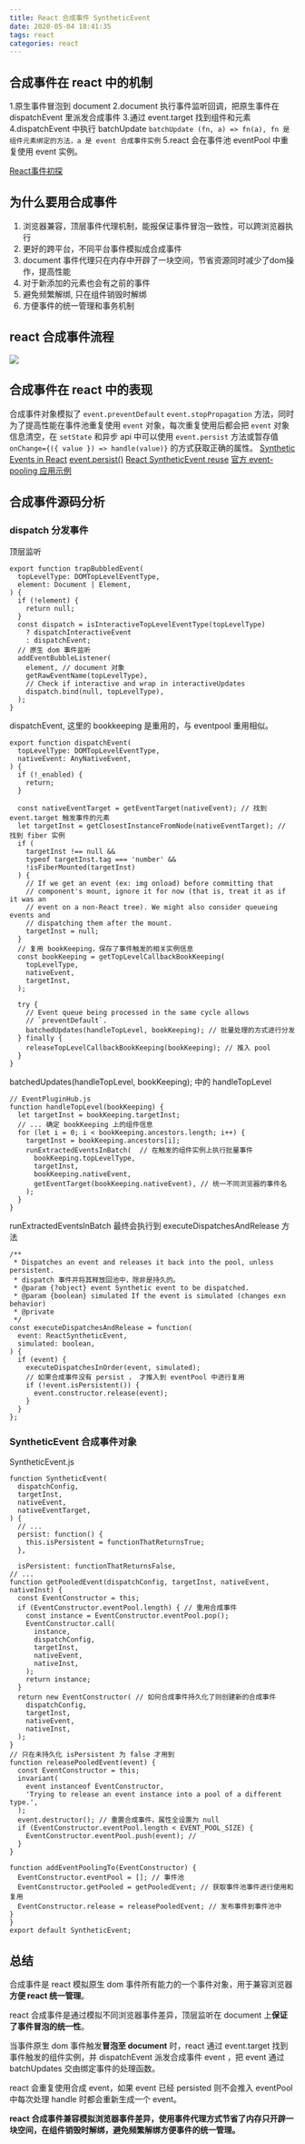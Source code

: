 ```yaml
---
title: React 合成事件 SyntheticEvent
date: 2020-05-04 18:41:35
tags: react
categories: react
---
```

## 合成事件在 react 中的机制
1.原生事件冒泡到 document
2.document 执行事件监听回调，把原生事件在 dispatchEvent 里派发合成事件
3.通过 event.target 找到组件和元素
4.dispatchEvent 中执行 batchUpdate `batchUpdate (fn, a) => fn(a), fn 是组件元素绑定的方法，a 是 event 合成事件实例`
5.react 会在事件池 eventPool 中重复使用 event 实例。

[React事件初探](https://imweb.io/topic/5774e361af96c5e776f1f5cd)


## 为什么要用合成事件
1. 浏览器兼容，顶层事件代理机制，能报保证事件冒泡一致性，可以跨浏览器执行
2. 更好的跨平台，不同平台事件模拟成合成事件
3. document 事件代理只在内存中开辟了一块空间，节省资源同时减少了dom操作，提高性能
4. 对于新添加的元素也会有之前的事件
5. 避免频繁解绑, 只在组件销毁时解绑
6. 方便事件的统一管理和事务机制

## react 合成事件流程
![](/images/imagemogr2_auto_orient_strip_7cimageview2_2_w_1240_12401695481239018.png)

## 合成事件在 react 中的表现
合成事件对象模拟了 `event.preventDefault` `event.stopPropagation` 方法，同时为了提高性能在事件池重复使用 `event` 对象，每次重复使用后都会把 `event` 对象信息清空，在 `setState` 和异步 api 中可以使用 `event.persist` 方法或暂存值 `onChange={({ value }) => handle(value)}` 的方式获取正确的属性。
[Synthetic Events in React](https://medium.com/@mrewusi/synthetic-events-in-react-4f3de0c827f)
[event.persist()](https://deepscan.io/docs/rules/react-missing-event-persist)
[React SyntheticEvent reuse](https://medium.com/trabe/react-syntheticevent-reuse-889cd52981b6)
[官方 event-pooling 应用示例](https://github.com/facebook/react/tree/master/fixtures/dom/src/components/fixtures/event-pooling)



## 合成事件源码分析

### dispatch 分发事件
顶层监听
```
export function trapBubbledEvent(
  topLevelType: DOMTopLevelEventType,
  element: Document | Element,
) {
  if (!element) {
    return null;
  }
  const dispatch = isInteractiveTopLevelEventType(topLevelType)
    ? dispatchInteractiveEvent
    : dispatchEvent;
  // 原生 dom 事件监听
  addEventBubbleListener(
    element, // document 对象
    getRawEventName(topLevelType),
    // Check if interactive and wrap in interactiveUpdates
    dispatch.bind(null, topLevelType),
  );
}
```

dispatchEvent, 这里的 bookkeeping 是重用的，与 eventpool 重用相似。
```
export function dispatchEvent(
  topLevelType: DOMTopLevelEventType,
  nativeEvent: AnyNativeEvent,
) {
  if (!_enabled) {
    return;
  }

  const nativeEventTarget = getEventTarget(nativeEvent); // 找到 event.target 触发事件的元素
  let targetInst = getClosestInstanceFromNode(nativeEventTarget); // 找到 fiber 实例
  if (
    targetInst !== null &&
    typeof targetInst.tag === 'number' &&
    !isFiberMounted(targetInst)
  ) {
    // If we get an event (ex: img onload) before committing that
    // component's mount, ignore it for now (that is, treat it as if it was an
    // event on a non-React tree). We might also consider queueing events and
    // dispatching them after the mount.
    targetInst = null;
  }
  // 复用 bookKeeping，保存了事件触发的相关实例信息
  const bookKeeping = getTopLevelCallbackBookKeeping(
    topLevelType,
    nativeEvent,
    targetInst,
  );

  try {
    // Event queue being processed in the same cycle allows
    // `preventDefault`.
    batchedUpdates(handleTopLevel, bookKeeping); // 批量处理的方式进行分发
  } finally {
    releaseTopLevelCallbackBookKeeping(bookKeeping); // 推入 pool
  }
}
```
batchedUpdates(handleTopLevel, bookKeeping);  中的 handleTopLevel
```
// EventPluginHub.js
function handleTopLevel(bookKeeping) {
  let targetInst = bookKeeping.targetInst;
  // ... 确定 bookKeeping 上的组件信息
  for (let i = 0; i < bookKeeping.ancestors.length; i++) {
    targetInst = bookKeeping.ancestors[i];
    runExtractedEventsInBatch(  // 在触发的组件实例上执行批量事件
      bookKeeping.topLevelType,
      targetInst,
      bookKeeping.nativeEvent,
      getEventTarget(bookKeeping.nativeEvent), // 统一不同浏览器的事件名
    );
  }
}
```
runExtractedEventsInBatch 最终会执行到 executeDispatchesAndRelease 方法
```
/**
 * Dispatches an event and releases it back into the pool, unless persistent.
 * dispatch 事件并将其释放回池中，除非是持久的。
 * @param {?object} event Synthetic event to be dispatched.
 * @param {boolean} simulated If the event is simulated (changes exn behavior)
 * @private
 */
const executeDispatchesAndRelease = function(
  event: ReactSyntheticEvent,
  simulated: boolean,
) {
  if (event) {
    executeDispatchesInOrder(event, simulated);
    // 如果合成事件没有 persist ， 才推入到 eventPool 中进行复用
    if (!event.isPersistent()) {
      event.constructor.release(event);
    }
  }
};
```

### SyntheticEvent 合成事件对象
SyntheticEvent.js
```
function SyntheticEvent(
  dispatchConfig,
  targetInst,
  nativeEvent,
  nativeEventTarget,
) {
  // ...
  persist: function() {
    this.isPersistent = functionThatReturnsTrue;
  },

  isPersistent: functionThatReturnsFalse,
// ...
function getPooledEvent(dispatchConfig, targetInst, nativeEvent, nativeInst) {
  const EventConstructor = this;
  if (EventConstructor.eventPool.length) { // 重用合成事件
    const instance = EventConstructor.eventPool.pop();
    EventConstructor.call(
      instance,
      dispatchConfig,
      targetInst,
      nativeEvent,
      nativeInst,
    );
    return instance;
  }
  return new EventConstructor( // 如何合成事件持久化了则创建新的合成事件
    dispatchConfig,
    targetInst,
    nativeEvent,
    nativeInst,
  );
}
// 只在未持久化 isPersistent 为 false 才用到
function releasePooledEvent(event) {
  const EventConstructor = this;
  invariant(
    event instanceof EventConstructor,
    'Trying to release an event instance into a pool of a different type.',
  );
  event.destructor(); // 重置合成事件，属性全设置为 null
  if (EventConstructor.eventPool.length < EVENT_POOL_SIZE) {
    EventConstructor.eventPool.push(event); //
  }
}

function addEventPoolingTo(EventConstructor) {
  EventConstructor.eventPool = []; // 事件池
  EventConstructor.getPooled = getPooledEvent; // 获取事件池事件进行使用和复用
  EventConstructor.release = releasePooledEvent; // 发布事件到事件池中
}
}
export default SyntheticEvent;
```

## 总结
合成事件是 react 模拟原生 dom 事件所有能力的一个事件对象，用于兼容浏览器**方便 react 统一管理**。

react 合成事件是通过模拟不同浏览器事件差异，顶层监听在 document 上**保证了事件冒泡的统一性**。

当事件原生 dom 事件触发**冒泡至 document** 时，react 通过 event.target 找到事件触发的组件实例，并 dispatchEvent 派发合成事件 event ，把 event 通过 batchUpdates 交由绑定事件的处理函数。

react 会重复使用合成 event，如果 event 已经 persisted 则不会推入 eventPool 中每次处理 handle 时都会重新生成一个 event。

**react 合成事件兼容模拟浏览器事件差异，使用事件代理方式节省了内存只开辟一块空间，在组件销毁时解绑，避免频繁解绑方便事件的统一管理。**
